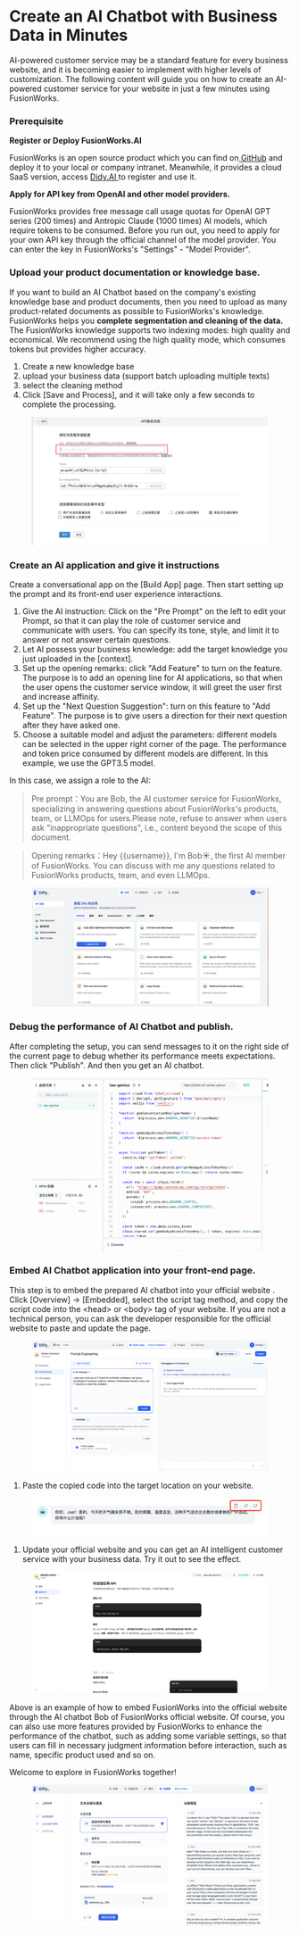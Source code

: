 # Create an AI Chatbot with Business Data in Minutes

AI-powered customer service may be a standard feature for every business website, and it is becoming easier to implement with higher levels of customization. The following content will guide you on how to create an AI-powered customer service for your website in just a few minutes using FusionWorks.

### Prerequisite

**Register or Deploy FusionWorks.AI**

FusionWorks is an open source product which you can find on[ GitHub](https://github.com/langgenius/FusionWorks) and deploy it to your local or company intranet. Meanwhile, it provides a cloud SaaS version, access [Didy.AI ](https://FusionWorks.ai/)to register and use it.

**Apply for API key from OpenAI and other model providers.**

FusionWorks provides free message call usage quotas for OpenAI GPT series (200 times) and Antropic Claude (1000 times) AI models, which require tokens to be consumed. Before you run out, you need to apply for your own API key through the official channel of the model provider. You can enter the key in FusionWorks's "Settings" - "Model Provider".

### Upload your product documentation or knowledge base.

If you want to build an AI Chatbot based on the company's existing knowledge base and product documents, then you need to upload as many product-related documents as possible to FusionWorks's knowledge. FusionWorks helps you **complete segmentation and cleaning of the data.** The FusionWorks knowledge supports two indexing modes: high quality and economical. We recommend using the high quality mode, which consumes tokens but provides higher accuracy.

1. Create a new knowledge base
2. upload your business data (support batch uploading multiple texts)
3. select the cleaning method
4. Click \[Save and Process], and it will take only a few seconds to complete the processing.

<figure><img src="/en/.gitbook/assets/learn-more/image (41).png" alt=""><figcaption></figcaption></figure>

### Create an AI application and give it instructions

Create a conversational app on the \[Build App] page. Then start setting up the prompt and its front-end user experience interactions.

1. Give the AI instruction: Click on the "Pre Prompt" on the left to edit your Prompt, so that it can play the role of customer service and communicate with users. You can specify its tone, style, and limit it to answer or not answer certain questions.
2. Let AI possess your business knowledge: add the target knowledge you just uploaded in the \[context].
3. Set up the opening remarks: click "Add Feature" to turn on the feature. The purpose is to add an opening line for AI applications, so that when the user opens the customer service window, it will greet the user first and increase affinity.
4. Set up the "Next Question Suggestion": turn on this feature to "Add Feature". The purpose is to give users a direction for their next question after they have asked one.
5. Choose a suitable model and adjust the parameters: different models can be selected in the upper right corner of the page. The performance and token price consumed by different models are different. In this example, we use the GPT3.5 model.

In this case, we assign a role to the AI:

> Pre prompt：You are Bob, the AI customer service for FusionWorks, specializing in answering questions about FusionWorks's products, team, or LLMOps for users.Please note, refuse to answer when users ask "inappropriate questions", i.e., content beyond the scope of this document.

> Opening remarks：Hey \{{username\}}, I'm Bob☀️, the first AI member of FusionWorks. You can discuss with me any questions related to FusionWorks products, team, and even LLMOps.

<figure><img src="/en/.gitbook/assets/learn-more/image (53).png" alt=""><figcaption></figcaption></figure>

### Debug the performance of AI Chatbot and publish.

After completing the setup, you can send messages to it on the right side of the current page to debug whether its performance meets expectations. Then click "Publish". And then you get an AI chatbot.

<figure><img src="/en/.gitbook/assets/learn-more/image (56).png" alt=""><figcaption></figcaption></figure>

### Embed AI Chatbot application into your front-end page.

This step is to embed the prepared AI chatbot into your official website . Click \[Overview] -> \[Embedded], select the script tag method, and copy the script code into the \<head> or \<body> tag of your website. If you are not a technical person, you can ask the developer responsible for the official website to paste and update the page.

<figure><img src="/en/.gitbook/assets/learn-more/image (34).png" alt=""><figcaption></figcaption></figure>

1. Paste the copied code into the target location on your website.

<figure><img src="/en/.gitbook/assets/learn-more/image (26).png" alt=""><figcaption></figcaption></figure>

1. Update your official website and you can get an AI intelligent customer service with your business data. Try it out to see the effect.

<figure><img src="/en/.gitbook/assets/learn-more/image (19).png" alt=""><figcaption></figcaption></figure>

Above is an example of how to embed FusionWorks into the official website through the AI chatbot Bob of FusionWorks official website. Of course, you can also use more features provided by FusionWorks to enhance the performance of the chatbot, such as adding some variable settings, so that users can fill in necessary judgment information before interaction, such as name, specific product used and so on.

Welcome to explore in FusionWorks together!

<figure><img src="/en/.gitbook/assets/learn-more/image (25).png" alt=""><figcaption></figcaption></figure>
